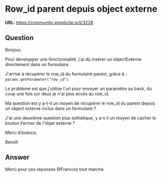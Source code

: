 # Row_id parent depuis object externe

**URL:** https://community.simplicite.io/t/3228

## Question
Bonjour,

Pour développer une fonctionnalité, j'ai dû insérer un objectExterne directement dans un formulaire.

J'arrive à récupérer le row_id du formulaire parent, grâce à : `params.getParameter("row_id")`.

Le problème est que j'utilise l'url pour envoyer un paramètre au back, du coup une fois sur deux je n'ai plus accès au row_id.

Ma question est y a-t-il un moyen de récupérer le row_id du parent depuis un object externe inclus dans un formulaire ?

J'ai une deuxième question plus esthétique, y a-t-il un moyen de cacher le bouton Fermer de l'objet externe ?

Merci d’avance,

Benoît

## Answer
Merci pour ces réponses @Francois tout marche.
